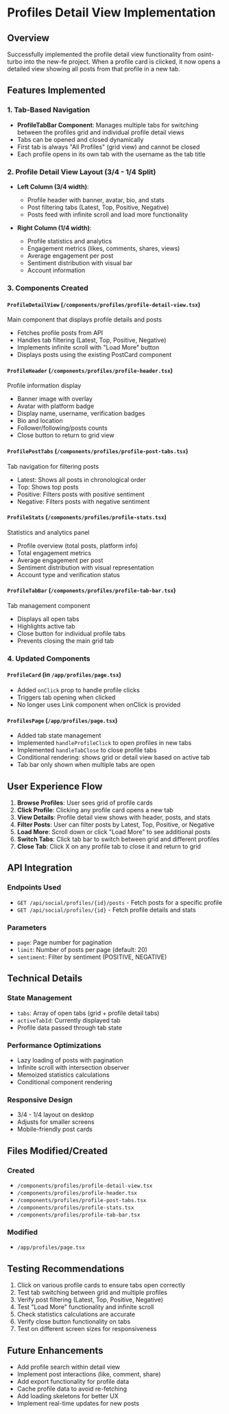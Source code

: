 # Profiles Detail View Implementation

## Overview
Successfully implemented the profile detail view functionality from osint-turbo into the new-fe project. When a profile card is clicked, it now opens a detailed view showing all posts from that profile in a new tab.

## Features Implemented

### 1. Tab-Based Navigation
- **ProfileTabBar Component**: Manages multiple tabs for switching between the profiles grid and individual profile detail views
- Tabs can be opened and closed dynamically
- First tab is always "All Profiles" (grid view) and cannot be closed
- Each profile opens in its own tab with the username as the tab title

### 2. Profile Detail View Layout (3/4 - 1/4 Split)
- **Left Column (3/4 width)**: 
  - Profile header with banner, avatar, bio, and stats
  - Post filtering tabs (Latest, Top, Positive, Negative)
  - Posts feed with infinite scroll and load more functionality
  
- **Right Column (1/4 width)**:
  - Profile statistics and analytics
  - Engagement metrics (likes, comments, shares, views)
  - Average engagement per post
  - Sentiment distribution with visual bar
  - Account information

### 3. Components Created

#### `ProfileDetailView` (`/components/profiles/profile-detail-view.tsx`)
Main component that displays profile details and posts
- Fetches profile posts from API
- Handles tab filtering (Latest, Top, Positive, Negative)
- Implements infinite scroll with "Load More" button
- Displays posts using the existing PostCard component

#### `ProfileHeader` (`/components/profiles/profile-header.tsx`)
Profile information display
- Banner image with overlay
- Avatar with platform badge
- Display name, username, verification badges
- Bio and location
- Follower/following/posts counts
- Close button to return to grid view

#### `ProfilePostTabs` (`/components/profiles/profile-post-tabs.tsx`)
Tab navigation for filtering posts
- Latest: Shows all posts in chronological order
- Top: Shows top posts
- Positive: Filters posts with positive sentiment
- Negative: Filters posts with negative sentiment

#### `ProfileStats` (`/components/profiles/profile-stats.tsx`)
Statistics and analytics panel
- Profile overview (total posts, platform info)
- Total engagement metrics
- Average engagement per post
- Sentiment distribution with visual representation
- Account type and verification status

#### `ProfileTabBar` (`/components/profiles/profile-tab-bar.tsx`)
Tab management component
- Displays all open tabs
- Highlights active tab
- Close button for individual profile tabs
- Prevents closing the main grid tab

### 4. Updated Components

#### `ProfileCard` (in `/app/profiles/page.tsx`)
- Added `onClick` prop to handle profile clicks
- Triggers tab opening when clicked
- No longer uses Link component when onClick is provided

#### `ProfilesPage` (`/app/profiles/page.tsx`)
- Added tab state management
- Implemented `handleProfileClick` to open profiles in new tabs
- Implemented `handleTabClose` to close profile tabs
- Conditional rendering: shows grid or detail view based on active tab
- Tab bar only shown when multiple tabs are open

## User Experience Flow

1. **Browse Profiles**: User sees grid of profile cards
2. **Click Profile**: Clicking any profile card opens a new tab
3. **View Details**: Profile detail view shows with header, posts, and stats
4. **Filter Posts**: User can filter posts by Latest, Top, Positive, or Negative
5. **Load More**: Scroll down or click "Load More" to see additional posts
6. **Switch Tabs**: Click tab bar to switch between grid and different profiles
7. **Close Tab**: Click X on any profile tab to close it and return to grid

## API Integration

### Endpoints Used
- `GET /api/social/profiles/{id}/posts` - Fetch posts for a specific profile
- `GET /api/social/profiles/{id}` - Fetch profile details and stats

### Parameters
- `page`: Page number for pagination
- `limit`: Number of posts per page (default: 20)
- `sentiment`: Filter by sentiment (POSITIVE, NEGATIVE)

## Technical Details

### State Management
- `tabs`: Array of open tabs (grid + profile detail tabs)
- `activeTabId`: Currently displayed tab
- Profile data passed through tab state

### Performance Optimizations
- Lazy loading of posts with pagination
- Infinite scroll with intersection observer
- Memoized statistics calculations
- Conditional component rendering

### Responsive Design
- 3/4 - 1/4 layout on desktop
- Adjusts for smaller screens
- Mobile-friendly post cards

## Files Modified/Created

### Created
- `/components/profiles/profile-detail-view.tsx`
- `/components/profiles/profile-header.tsx`
- `/components/profiles/profile-post-tabs.tsx`
- `/components/profiles/profile-stats.tsx`
- `/components/profiles/profile-tab-bar.tsx`

### Modified
- `/app/profiles/page.tsx`

## Testing Recommendations

1. Click on various profile cards to ensure tabs open correctly
2. Test tab switching between grid and multiple profiles
3. Verify post filtering (Latest, Top, Positive, Negative)
4. Test "Load More" functionality and infinite scroll
5. Check statistics calculations are accurate
6. Verify close button functionality on tabs
7. Test on different screen sizes for responsiveness

## Future Enhancements

- Add profile search within detail view
- Implement post interactions (like, comment, share)
- Add export functionality for profile data
- Cache profile data to avoid re-fetching
- Add loading skeletons for better UX
- Implement real-time updates for new posts


